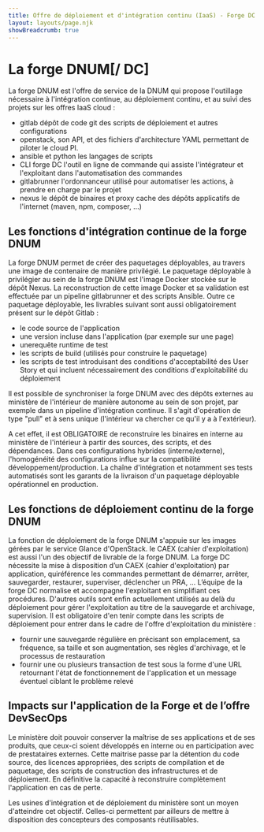 ```yaml
---
title: Offre de déploiement et d'intégration continu (IaaS) - Forge DC
layout: layouts/page.njk
showBreadcrumb: true
---
```


# La forge DNUM[/ DC]

La forge DNUM est l'offre de service de la DNUM qui propose l'outillage nécessaire à l'intégration continue, au déploiement continu, et au suivi des projets sur les offres IaaS cloud :
- gitlab dépôt de code git des scripts de déploiement et autres configurations
- openstack, son API, et des fichiers d'architecture YAML permettant de piloter le cloud PI.
- ansible et python les langages de scripts
-  CLI forge DC l'outil en ligne de commande qui assiste l'intégrateur et l'exploitant dans l'automatisation des commandes
- gitlabrunner l'ordonnanceur utilisé pour automatiser les actions, à prendre en charge par le projet
- nexus le dépôt de binaires et proxy cache des dépôts applicatifs de l'internet (maven, npm, composer, ...)


## Les fonctions d'intégration continue de la forge DNUM

La forge DNUM permet de créer des paquetages déployables, au travers une image de contenaire de manière privilégié. Le paquetage déployable à privilégier au sein de la forge DNUM est l'image Docker stockée sur le dépôt Nexus. La reconstruction de cette image Docker et sa validation est effectuée par un pipeline gitlabrunner et des scripts Ansible. Outre ce paquetage déployable, les livrables suivant sont aussi obligatoirement présent sur le dépôt Gitlab :
- le code source de l'application
- une version incluse dans l'application (par exemple sur une page)
- unerequête runtime de test
- les scripts de build (utilisés pour construire le paquetage)
- les scripts de test introduisant des conditions d'acceptabilité des User Story et qui incluent nécessairement des conditions d'exploitabilité du déploiement

Il est possible de synchroniser la forge DNUM avec des dépôts externes au ministère de l'intérieur de manière autonome au sein de son projet, par exemple dans un pipeline d'intégration continue. Il s'agit d'opération de type "pull" et à sens unique (l'intérieur va chercher ce qu'il y a à l'extérieur). 

A cet effet, il est OBLIGATOIRE de reconstruire les binaires en interne au ministère de l'intérieur à partir des sources, des scripts, et des dépendances. Dans ces configurations hybrides (interne/externe), l'homogénéité des configurations influe sur la compatibilité développement/production. La chaîne d'intégration et notamment ses tests automatisés sont les garants de la livraison d'un paquetage déployable opérationnel en production.

## Les fonctions de déploiement continu de la forge DNUM

La fonction de déploiement de la forge DNUM s'appuie sur les images gérées par le service Glance d'OpenStack. le CAEX (cahier d'exploitation) est aussi l'un des objectif de livrable de la forge DNUM. La forge DC nécessite la mise à disposition d’un CAEX (cahier d'exploitation) par application,  quiréférence les commandes permettant de démarrer, arrêter, sauvegarder, restaurer, superviser, déclencher un PRA, ... L’équipe de la forge DC normalise et accompagne l'exploitant en simplifiant ces procédures.
D'autres outils sont enfin actuellement utilisés au delà du déploiement pour gérer l'exploitation au titre de la sauvegarde et archivage, supervision. Il est obligatoire d'en tenir compte dans les scripts de déploiement pour entrer dans le cadre de l'offre d'exploitation du ministère :
- fournir une sauvegarde régulière en précisant son emplacement, sa fréquence, sa taille et son augmentation, ses règles d'archivage, et le processus de restauration
- fournir une ou plusieurs transaction de test sous la forme d'une URL retournant l'état de fonctionnement de l'application et un message éventuel ciblant le problème relevé

## Impacts sur l'application de la Forge et de l’offre DevSecOps
Le ministère doit pouvoir conserver la maîtrise de ses applications et de ses produits, que ceux-ci soient développés en interne ou en participation avec de prestataires externes. Cette maitrise passe par la détention du code source, des licences appropriées, des scripts de compilation et de paquetage, des scripts de construction des infrastructures et de déploiement. En définitive la capacité à reconstruire complètement l'application en cas de perte.

Les usines d'intégration et de déploiement du ministère sont un moyen d'atteindre cet objectif. Celles-ci permettent par ailleurs de mettre à disposition des concepteurs des composants réutilisables.


